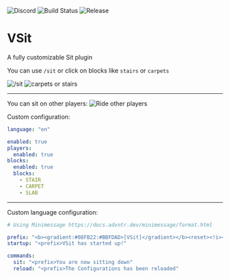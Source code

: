 ![Discord](https://img.shields.io/discord/1322873747535040512)
![Build Status](https://img.shields.io/github/actions/workflow/status/Varilx-Development/VSit/build.yml?branch=main)
![Release](https://img.shields.io/github/v/release/Varilx-Development/VSit)

# VSit

A fully customizable Sit plugin

You can use `/sit` or click on blocks like `stairs` or `carpets`

![/sit](assets/slashsit.gif)
![carpets or stairs](assets/carpets.gif)

---

You can sit on other players:
![Ride other players](assets/OtherPlayers.gif)

Custom configuration:

```yaml
language: "en"

enabled: true
players:
  enabled: true
blocks:
  enabled: true
  blocks:
    - STAIR
    - CARPET
    - SLAB
```
---

Custom language configuration:

```yaml
# Using Minimessage https://docs.advntr.dev/minimessage/format.html

prefix: "<b><gradient:#08FB22:#BBFDAD>[VSit]</gradient></b><reset><!i><gray> " # This prefix can be used anywhere as "<prefix>"
startup: "<prefix>VSit has started up!"

commands:
  sit: "<prefix>You are now sitting down"
  reload: "<prefix>The Configurations has been reloaded"
```